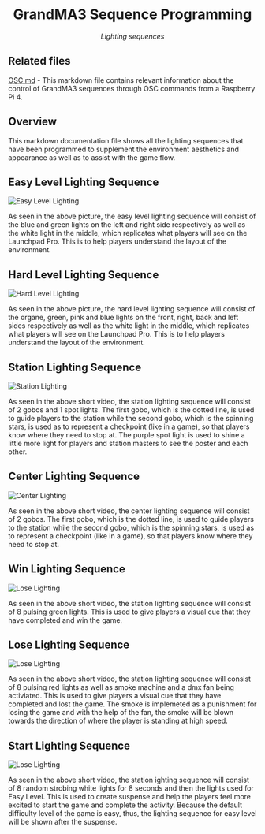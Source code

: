<h1 align="center">
GrandMA3 Sequence Programming
</h1>

<p align="center">
<i align="center">Lighting sequences</i>
</p>

## Related files

[OSC.md](https://github.com/uselesskcid/EGL314-Project-S.O.N.I.C-Team-C-POC/blob/main/Reaper&GrandMA3/OSC/OSC.md) - This markdown file contains relevant information about the control of GrandMA3 sequences through OSC commands from a Raspberry Pi 4.

## Overview

This markdown documentation file shows all the lighting sequences that have been programmed to supplement the environment aesthetics and appearance as well as to assist with the game flow.

## Easy Level Lighting Sequence

![Easy Level Lighting](https://github.com/uselesskcid/EGL314-Project-S.O.N.I.C-Team-C-POC/blob/main/Reaper%26GrandMA3/GrandMA3/assets/easymodelights.jpeg)

As seen in the above picture, the easy level lighting sequence will consist of the blue and green lights on the left and right side respectively as well as the white light in the middle, which replicates what players will see on the Launchpad Pro. This is to help players understand the layout of the environment.

## Hard Level Lighting Sequence

![Hard Level Lighting](https://github.com/uselesskcid/EGL314-Project-S.O.N.I.C-Team-C-POC/blob/main/Reaper%26GrandMA3/GrandMA3/assets/hardmodelights.jpeg)

As seen in the above picture, the hard level lighting sequence will consist of the organe, green, pink and blue lights on the front, right, back and left sides respectively as well as the white light in the middle, which replicates what players will see on the Launchpad Pro. This is to help players understand the layout of the environment.

## Station Lighting Sequence

![Station Lighting](https://github.com/uselesskcid/EGL314-Project-S.O.N.I.C-Team-C-POC/blob/main/Reaper%26GrandMA3/GrandMA3/assets/presentationseq.gif)

As seen in the above short video, the station lighting sequence will consist of 2 gobos and 1 spot lights. The first gobo, which is the dotted line, is used to guide players to the station while the second gobo, which is the spinning stars, is used as to represent a checkpoint (like in a game), so that players know where they need to stop at. The purple spot light is used to shine a little more light for players and station masters to see the poster and each other.

## Center Lighting Sequence

![Center Lighting](https://github.com/uselesskcid/EGL314-Project-S.O.N.I.C-Team-C-POC/blob/main/Reaper%26GrandMA3/GrandMA3/assets/gameseq.gif)

As seen in the above short video, the center lighting sequence will consist of 2 gobos. The first gobo, which is the dotted line, is used to guide players to the station while the second gobo, which is the spinning stars, is used as to represent a checkpoint (like in a game), so that players know where they need to stop at.

## Win Lighting Sequence

![Lose Lighting](https://github.com/uselesskcid/EGL314-Project-S.O.N.I.C-Team-C-POC/blob/main/Reaper%26GrandMA3/GrandMA3/assets/win.gif)

As seen in the above short video, the station lighting sequence will consist of 8 pulsing green lights. This is used to give players a visual cue that they have completed and win the game.

## Lose Lighting Sequence

![Lose Lighting](https://github.com/uselesskcid/EGL314-Project-S.O.N.I.C-Team-C-POC/blob/main/Reaper%26GrandMA3/GrandMA3/assets/smokefanmachine.gif)

As seen in the above short video, the station lighting sequence will consist of 8 pulsing red lights as well as smoke machine and a dmx fan being activiated. This is used to give players a visual cue that they have completed and lost the game. The smoke is implemeted as a punishment for losing the game and with the help of the fan, the smoke will be blown towards the direction of where the player is standing at high speed.

## Start Lighting Sequence

![Lose Lighting](https://github.com/uselesskcid/EGL314-Project-S.O.N.I.C-Team-C-POC/blob/main/Reaper%26GrandMA3/GrandMA3/assets/suspenseseq.gif)

As seen in the above short video, the station ighting sequence will consist of 8 random strobing white lights for 8 seconds and then the lights used for Easy Level. This is used to create suspense and help the players feel more excited to start the game and complete the activity. Because the default difficulty level of the game is easy, thus, the lighting sequence for easy level will be shown after the suspense.
